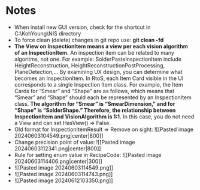 # Notes
- When install new GUI version, check for the shortcut in C:\\KohYoung\\NIS directory
- To force clean (delete) changes in git repo use: **git clean -fd**
- **The View on InspectionItem means a view per each vision algorithm of an InspectionItem.** An inspection item can be related to many algoritms, not one. For example: SolderPasteInspectionItem include HeightReconstruction, HeightReconstructionPostProcessing, PlaneDetection,... By examining UX design, you can determine what becomes an InspectionItem. In RtoS, each Item Card visible in the UI corresponds to a single Inspection Item class. For example, the Item Cards for “Smear” and “Shape” are as follows, which means that “Smear” and “Shape” should each be represented by an InspectionItem class. **The algorithm for “Smear” is “SmearDimension,” and for “Shape” is “SolderShape.” Therefore, the relationship between InspectionItem and VisionAlgorithm is 1:1.** In this case, you do not need a View and can set HasView() => False.
- Old format for InspectionItemResult => Remove on sight:
![[Pasted image 20240603104549.png|center|800]]
- Change precision point of value:
![[Pasted image 20240603112341.png|center|800]]
- Rule for setting enum value in RecipeCode:
![[Pasted image 20240603114406.png|center|300]]
- ![[Pasted image 20240603114549.png]]
- ![[Pasted image 20240603114743.png]]
- ![[Pasted image 20240612103350.png]]